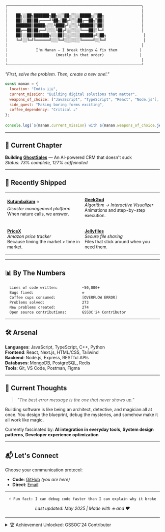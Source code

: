 ```
╭─────────────────────────────────────────────────────────────╮
│                                                             │
│    ██╗░░██╗███████╗██╗░░░██╗░░░░█████╗░░██╗                 │
│    ██║░░██║██╔════╝╚██╗░██╔╝░░░██╔══██╗░██║                 │
│    ███████║█████╗░░░╚████╔╝░░░░╚██████║░██║                 │
│    ██╔══██║██╔══╝░░░░╚██╔╝░░░░░░╚═══██║░╚═╝                 │
│    ██║░░██║███████╗░░░██║░░░░░░░██████╔╝░██╗                 │
│    ╚═╝░░╚═╝╚══════╝░░░╚═╝░░░░░░░╚═════╝░░╚═╝                 │
│                                                             │
│             I'm Manan — I break things & fix them          │
│                      (mostly in that order)                │
│                                                             │
╰─────────────────────────────────────────────────────────────╯
```

<div align="left">

*"First, solve the problem. Then, create a new one!."*

```javascript
const manan = {
  location: "India 🇮🇳",
  current_mission: "Building digital solutions that matter",
  weapons_of_choice: ["JavaScript", "TypeScript", "React", "Node.js"],
  side_quest: "Making boring forms exciting",
  coffee_dependency: "Critical ☕"
};

console.log(`${manan.current_mission} with ${manan.weapons_of_choice.join(" & ")}`);
```

</div>

---

## 🎯 Current Chapter

**Building [GhostSales](https://ghostsales.vercel.app)** — An AI-powered CRM that doesn't suck  
*Status: 73% complete, 127% caffeinated*

---

## 🚀 Recently Shipped

<table>
<tr>
<td width="50%">

**[Kutumbakam](https://devkutumbakam.vercel.app)** ⭐  
*Disaster management platform*  
When nature calls, we answer.

</td>
<td width="50%">

**[GeekGod](https://geekgod.vercel.app/)**  
*Algorithm → Interactive Visualizer*  
 Animations and step-by-step execution.

</td>
</tr>
<tr>
<td>

**[PriceX](https://github.com/manan0209/PriceX)**  
*Amazon price tracker*  
Because timing the market > time in market.

</td>
<td>

**[Jellyfiles](https://github.com/manan0209/jellyfiles)**  
*Secure file sharing*  
Files that stick around when you need them.

</td>
</tr>
</table>

---

## 📊 By The Numbers

```
  Lines of code written:           ~50,000+
  Bugs fixed:                      ∞
  Coffee cups consumed:            [OVERFLOW ERROR]
  Problems solved:                 273
  New problems created:            274
  Open source contributions:       GSSOC'24 Contributor
```

---

## 🛠 Arsenal

**Languages**: JavaScript, TypeScript, C++, Python  
**Frontend**: React, Next.js, HTML/CSS, Tailwind  
**Backend**: Node.js, Express, RESTful APIs  
**Databases**: MongoDB, PostgreSQL, Redis  
**Tools**: Git, VS Code, Postman, Figma  

---

## 💭 Current Thoughts

> *"The best error message is the one that never shows up."*

Building software is like being an architect, detective, and magician all at once. You design the blueprint, debug the mysteries, and somehow make it all work like magic.

Currently fascinated by: **AI integration in everyday tools**, **System design patterns**, **Developer experience optimization**

---

## 📬 Let's Connect

Choose your communication protocol:


- **Code**: [GitHub](https://github.com/manan0209) *(you are here)*
- **Direct**: [Email](mailto:manangoel0209@gmail.com)

---

<div align="center">

```
⚡ Fun fact: I can debug code faster than I can explain why it broke
```

*Last updated: May 2025 | Made with ☕ and ❤️*

</div>

---

<details>
<summary>🏆 Achievement Unlocked: GSSOC'24 Contributor</summary>

<p align="center">
  <a href="https://gssoc.girlscript.tech/leaderboard">
      <img src="https://raw.githubusercontent.com/GSSoC24/Postman-Challenge/main/docs/assets/Postman%20White.png" width="65" height="65" />
      <img src="https://raw.githubusercontent.com/GSSoC24/Postman-Challenge/main/docs/assets/1.png" width="65" height="65" />
      <img src="https://raw.githubusercontent.com/GSSoC24/Postman-Challenge/main/docs/assets/2.png" width="65" height="65" />
      <img src="https://raw.githubusercontent.com/GSSoC24/Postman-Challenge/main/docs/assets/3.png" width="65" height="65" />
      <img src="https://raw.githubusercontent.com/GSSoC24/Postman-Challenge/main/docs/assets/4.png" width="65" height="65" />
      <img src="https://raw.githubusercontent.com/GSSoC24/Postman-Challenge/main/docs/assets/5.png" width="65" height="65" />
      <img src="https://raw.githubusercontent.com/GSSoC24/Postman-Challenge/main/docs/assets/6.png" width="65" height="65" />
      <img src="https://raw.githubusercontent.com/GSSoC24/Postman-Challenge/main/docs/assets/7.png" width="65" height="65" />
      <img src="https://raw.githubusercontent.com/GSSoC24/Postman-Challenge/main/docs/assets/8.png" width="65" height="65" />
      <img src="https://raw.githubusercontent.com/GSSoC24/Contributor/refs/heads/main/assets/Code%20Luminary.png" width="65" height="65" />
      <img src="https://raw.githubusercontent.com/GSSoC24/Contributor/refs/heads/main/assets/Git%20Explorer.png" width="65" height="65" />
      <img src="https://raw.githubusercontent.com/GSSoC24/Contributor/refs/heads/main/assets/Pull%20Expert.png" width="65" height="65" />
    </a>
</p>

*Unlocked through: Contributing to open source, learning in public, and helping fellow developers*

</details>
